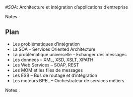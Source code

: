 #*SOA*: Architecture et intégration d’applications d’entreprise

<!-- .slide: class="page-title" -->


Notes :



## Plan

- Les problématiques d’intégration
- La SOA – Services Oriented Architecture
- La problématique universelle – Echanger des messages
- Les données – XML, XSD, XSLT, XPATH
- Les Web Services – SOAP, REST
- Les MOM et les files de messages
- Les ESB – Bus de routage et d’intégration
- Les moteurs BPEL – Orchestrateur de services métiers

Notes :


